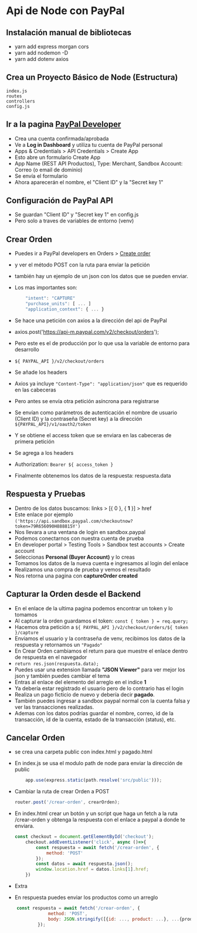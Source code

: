 # Api de Node con PayPal

## Instalación manual de bibliotecas

* yarn add express morgan cors
* yarn add nodemon -D
* yarn add dotenv axios

## Crea un Proyecto Básico de Node (Estructura)

    index.js
    routes
    controllers
    config.js

## Ir a la pagina [PayPal Developer](https://developer.paypal.com)

* Crea una cuenta confirmada/aprobada
* Ve a **Log in Dashboard** y utiliza tu cuenta de PayPal personal
* Apps & Credentials > API Credentials > Create App
* Esto abre un formulario Create App
* App Name (REST API Productos), Type: Merchant, Sandbox Account: Correo (o email de dominio)
* Se envía el formulario
* Ahora aparecerán el nombre, el "Client ID" y la "Secret key 1"

## Configuración de PayPal API

* Se guardan "Client ID" y "Secret key 1" en config.js
* Pero solo a traves de variables de entorno (venv)

## Crear Orden

* Puedes ir a PayPal developers en Orders > [Create order](https://developer.paypal.com/docs/api/orders/v2/)
* y ver el método POST con la ruta para enviar la petición
* también hay un ejemplo de un json con los datos que se pueden enviar.
* Los mas importantes son:

    ```js
        "intent": "CAPTURE"
        "purchase_units": [ ... ]
        "application_context": { ... }
    ```

* Se hace una petición con axios a la dirección del api de PayPal
* axios.post('https://api-m.paypal.com/v2/checkout/orders');
* Pero este es el de producción por lo que usa la variable de entorno para desarrollo
* `${ PAYPAL_API }/v2/checkout/orders`
* Se añade los headers
* Axios ya incluye `"Content-Type": "application/json"` que es requerido en las cabeceras
* Pero antes se envía otra petición asíncrona para registrarse
* Se envían como parámetros de autenticación el nombre de usuario (Client ID) y la contraseña (Secret key) a la dirección `${PAYPAL_API}/v1/oauth2/token`
* Y se obtiene el access token que se enviara en las cabeceras de primera petición
* Se agrega a los headers
* Authorization: `Bearer ${ access_token }`
* Finalmente obtenemos los datos de la respuesta: respuesta.data

## Respuesta y Pruebas

* Dentro de los datos buscamos: links > [{ 0 }, { **1** }] > href
* Este enlace por ejemplo `('https://api.sandbox.paypal.com/checkoutnow?token=79R656090H888815Y')`
* Nos llevara a una ventana de login en sandbox.paypal
* Podemos conectarnos con nuestra cuenta de prueba
* En developer portal > Testing Tools > Sandbox test accounts > Create account
* Seleccionas **Personal (Buyer Account)** y lo creas
* Tomamos los datos de la nueva cuenta e ingresamos al login del enlace
* Realizamos una compra de prueba y vemos el resultado
* Nos retorna una pagina con **captureOrder created**

## Capturar la Orden desde el Backend

* En el enlace de la ultima pagina podemos encontrar un token y lo tomamos
* Al capturar la orden guardamos el token: `const { token } = req.query;`
* Hacemos otra petición a `${ PAYPAL_API }/v2/checkout/orders/${ token }/capture`
* Enviamos el usuario y la contraseña de venv, recibimos los datos de la respuesta y retornamos un `"Pagado"`
* En Crear Orden cambiamos el return para que muestre el enlace dentro de respuesta en el navegador
* `return res.json(respuesta.data);`
* Puedes usar una extension llamada **"JSON Viewer"** para ver mejor los json y también puedes cambiar el tema
* Entras al enlace del elemento del arreglo en el indice **1**
* Ya debería estar registrado el usuario pero de lo contrario has el login
* Realiza un pago ficticio de nuevo y debería decir **pagado**.
* También puedes ingresar a sandbox paypal normal con la cuenta falsa y ver las transacciones realizadas.
* Ademas con los datos podrías guardar el nombre, correo, id de la transacción, id de la cuenta, estado de la transacción (status), etc.

## Cancelar Orden

* se crea una carpeta public con index.html y pagado.html
* En index.js se usa el modulo path de node para enviar la dirección de public

    ```js
        app.use(express.static(path.resolve('src/public')));
    ```
* Cambiar la ruta de crear Orden a POST
    ```js
    router.post('/crear-orden', crearOrden);
    ```
* En index.html crear un botón y un script que haga un fetch a la ruta /crear-orden y obtenga la respuesta con el enlace a paypal a donde te enviara.

    ```js
    const checkout = document.getElementById('checkout');
        checkout.addEventListener('click', async ()=>{
            const respuesta = await fetch('/crear-orden', {
                method: 'POST'
            });
            const datos = await respuesta.json();
            window.location.href = datos.links[1].href;
        })
    ```
* Extra
* En respuesta puedes enviar los productos como un arreglo

```js
    const respuesta = await fetch('/crear-orden', {
                method: 'POST',
                body: JSON.stringify([{id: ..., product: ...}, ...{products}])
            });
```
